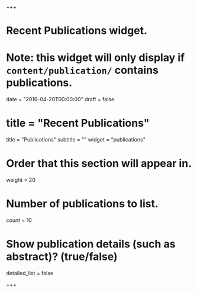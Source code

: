 +++
# Recent Publications widget.
# Note: this widget will only display if `content/publication/` contains publications.

date = "2016-04-20T00:00:00"
draft = false

# title = "Recent Publications"
title = "Publications"
subtitle = ""
widget = "publications"

# Order that this section will appear in.
weight = 20

# Number of publications to list.
count = 10

# Show publication details (such as abstract)? (true/false)
detailed_list = false

+++

